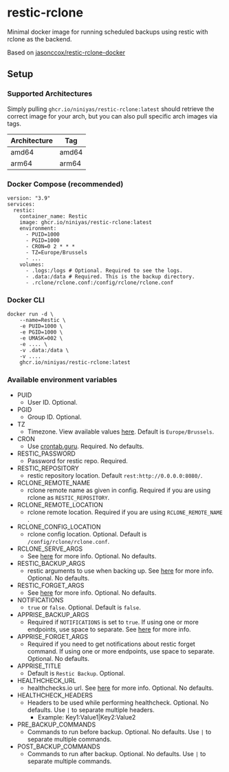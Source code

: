 # restic-rclone

Minimal docker image for running scheduled backups using restic with rclone as the backend.

Based on [jasonccox/restic-rclone-docker](https://github.com/jasonccox/restic-rclone-docker)

## Setup

### Supported Architectures

Simply pulling `ghcr.io/niniyas/restic-rclone:latest` should retrieve the correct image for your arch, but you can
also pull specific arch images via tags.

| Architecture | Tag   |
|--------------|-------|
| amd64        | amd64 |
| arm64        | arm64 |

### Docker Compose (recommended)

```
version: "3.9"
services:
  restic:
    container_name: Restic
    image: ghcr.io/niniyas/restic-rclone:latest
    environment:
      - PUID=1000
      - PGID=1000
      - CRON=0 2 * * *
      - TZ=Europe/Brussels
      - ...
    volumes:
      - .logs:/logs # Optional. Required to see the logs.
      - .data:/data # Required. This is the backup directory.
      - .rclone/rclone.conf:/config/rclone/rclone.conf
```

### Docker CLI

```shell
docker run -d \
    --name=Restic \
    -e PUID=1000 \
    -e PGID=1000 \
    -e UMASK=002 \
    -e .... \
    -v .data:/data \
    -v ....
    ghcr.io/niniyas/restic-rclone:latest
```

### Available environment variables

- PUID
    - User ID. Optional.
- PGID
    - Group ID. Optional.
- TZ
    - Timezone. View available values [here](https://en.wikipedia.org/wiki/List_of_tz_database_time_zones). Default is
      `Europe/Brussels`.
- CRON
    - Use [crontab.guru](https://crontab.guru). Required. No defaults.
- RESTIC_PASSWORD
    - Password for restic repo. Required.
- RESTIC_REPOSITORY
    - restic repository location. Default `rest:http://0.0.0.0:8080/`.
- RCLONE_REMOTE_NAME
    - rclone remote name as given in config. Required if you are using rclone as `RESTIC_REPOSITORY`.
- RCLONE_REMOTE_LOCATION
    - rclone remote location. Required if you are using `RCLONE_REMOTE_NAME` .
- RCLONE_CONFIG_LOCATION
    - rclone config location. Optional. Default is `/config/rclone/rclone.conf`.
- RCLONE_SERVE_ARGS
    - See [here](https://rclone.org/commands/rclone_serve_restic/#options) for more info. Optional. No defaults.
- RESTIC_BACKUP_ARGS
    - restic arguments to use when backing up. See [here](https://restic.readthedocs.io/en/stable/) for more info.
      Optional. No defaults.
- RESTIC_FORGET_ARGS
    - See [here](https://restic.readthedocs.io/en/stable/060_forget.html) for more info. Optional. No defaults.
- NOTIFICATIONS
    - `true` or `false`. Optional. Default is `false`.
- APPRISE_BACKUP_ARGS
    - Required if `NOTIFICATIONS` is set to `true`. If using one or more endpoints, use space to separate.
      See [here](https://github.com/caronc/apprise/wiki) for more info.
- APPRISE_FORGET_ARGS
    - Required if you need to get notifications about restic forget command. If using one or more endpoints, use space
      to separate. Optional. No defaults.
- APPRISE_TITLE
    - Default is `Restic Backup`. Optional.
- HEALTHCHECK_URL
    - healthchecks.io url. See [here](https://healthchecks.io/) for more info. Optional. No defaults.
- HEALTHCHECK_HEADERS
    - Headers to be used while performing healthcheck. Optional. No defaults. Use `|` to separate multiple headers.
        - Example: Key1:Value1|Key2:Value2
- PRE_BACKUP_COMMANDS
    - Commands to run before backup. Optional. No defaults. Use `|` to separate multiple commands.
- POST_BACKUP_COMMANDS
    - Commands to run after backup. Optional. No defaults. Use `|` to separate multiple commands.
